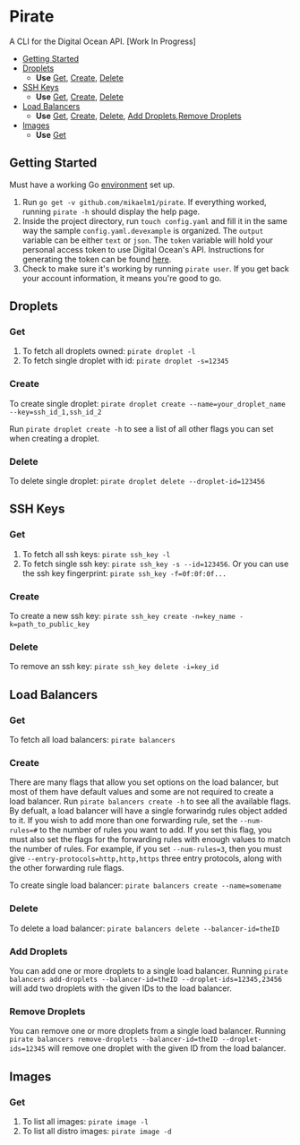 # Pirate
A CLI for the Digital Ocean API. [Work In Progress]

- [Getting Started](#getting-started)
- [Droplets](#droplets)
    - **Use** [Get](#get), [Create](#create), [Delete](#delete)
- [SSH Keys](#ssh-keys)
    - **Use** [Get](#get), [Create](#create), [Delete](#delete)
- [Load Balancers](#load-balancers)
    - **Use** [Get](#get), [Create](#create), [Delete](#delete), [Add Droplets](#add-droplets),[Remove Droplets](#remove-droplets)
- [Images](#images)
    - **Use** [Get](#get)

## Getting Started 

Must have a working Go [environment](https://golang.org/doc/install) set up.

1. Run `go get -v github.com/mikaelm1/pirate`. If everything worked, running `pirate -h` should display the help page.
2. Inside the project directory, run `touch config.yaml` and fill it in the same way the sample `config.yaml.devexample` is organized. The `output` variable can be either `text` or `json`. The `token` variable will hold your personal access token to use Digital Ocean's API. Instructions for generating the token can be found [here](https://www.digitalocean.com/community/tutorials/how-to-use-the-digitalocean-api-v2).
3. Check to make sure it's working by running `pirate user`. If you get back your account information, it means you're good to go. 

## Droplets

### Get 

1. To fetch all droplets owned: `pirate droplet -l`
2. To fetch single droplet with id: `pirate droplet -s=12345`

### Create

To create single droplet: `pirate droplet create --name=your_droplet_name --key=ssh_id_1,ssh_id_2`

Run `pirate droplet create -h` to see a list of all other flags you can set when creating a droplet.

### Delete

To delete single droplet: `pirate droplet delete --droplet-id=123456`

## SSH Keys

### Get

1. To fetch all ssh keys: `pirate ssh_key -l`
1. To fetch single ssh key: `pirate ssh_key -s --id=123456`. Or you can use the ssh key fingerprint: `pirate ssh_key -f=0f:0f:0f...`

### Create 

To create a new ssh key: `pirate ssh_key create -n=key_name -k=path_to_public_key`

### Delete

To remove an ssh key: `pirate ssh_key delete -i=key_id`

## Load Balancers

### Get

To fetch all load balancers: `pirate balancers`

### Create

There are many flags that allow you set options on the load balancer, but most of them have default values and some are not required to create a load balancer. Run `pirate balancers create -h` to see all the available flags. By defualt, a load balancer will have a single forwarindg rules object added to it. If you wish to add more than one forwarding rule, set the `--num-rules=#` to the number of rules you want to add. If you set this flag, you must also set the flags for the forwarding rules with enough values to match the number of rules. For example, if you set `--num-rules=3`, then you must give `--entry-protocols=http,http,https` three entry protocols, along with the other forwarding rule flags.

To create single load balancer: `pirate balancers create --name=somename`

### Delete

To delete a load balancer: `pirate balancers delete --balancer-id=theID`

### Add Droplets

You can add one or more droplets to a single load balancer. Running `pirate balancers add-droplets --balancer-id=theID --droplet-ids=12345,23456` will add two droplets with the given IDs to the load balancer.

### Remove Droplets

You can remove one or more droplets from a single load balancer. Running `pirate balancers remove-droplets --balancer-id=theID --droplet-ids=12345` will remove one droplet with the given ID from the load balancer.

## Images

### Get

1. To list all images: `pirate image -l`
2. To list all distro images: `pirate image -d`
